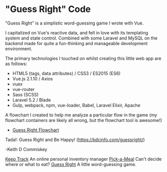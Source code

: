 # "Guess Right" Code

"Guess Right" is a simplistic word-guessing game I wrote with Vue.

I capitalized on Vue's reactive data, and fell in love with its templating system and state control. 
Combined with some Laravel and MySQL on the backend made for quite a fun-thinking and manageable development environment.

The primary technologies I touched on whilst creating this little web app are as follows:
  * HTML5 (tags, data attributes) / CSS3 / ES2015 (ES6)
  * Vue.js 2.1.10 / Axios
  * vuex
  * vue-router
  * Sass (SCSS)
  * Laravel 5.2 / Blade
  * Gulp, webpack, npm, vue-loader, Babel, Laravel Elixir, Apache

A flowchart I created to help me analyze a particular flow in the game 
(my flowchart containers are likely all wrong, but the flowchart tool is awesome!)
  * [Guess Right Flowchart](https://www.draw.io/?lightbox=1&highlight=0000ff&edit=_blank&layers=1&nav=1&title=GuessRight.xml#R7Vxbc5s4FP41nqQP8XATxo%2Bx03Yz02Y7zc50%2ByiDbNNgxIKc2PvrVwJxERIJdsDYu9vJTOEghHzOp3PTkUbmfLP7HMNo%2FRV7KBgZmrcbmXcjwzA026b%2FMco%2Bo%2BjalFNWse9xWkl49P9GeUNO3foeSoSGBOOA%2BJFIdHEYIpcINBjH%2BEVstsSB%2BNUIrpBEeHRhIFN%2F%2BB5ZZ1QHaCX9N%2BSv1vmXdY0%2FWUD3aRXjbci%2FNzLMZfove7yBeV%2B8fbKGHn6pkMyPI3MeY0yyq81ujgLG3Jxt2XufGp4W445RSFq9wMfxDIMtyoecDozsc2a8rH2CHiPosvsXKvGROVuTTUDvdHq59INgjgMcp63ZzzVcl9ITEuMnVHni2Qsb2PSJPEg%2B7mcUE7SrkPigPyO8QSTe0yb8qcnHzQFmgez2pRSWMeVN1hVBFb8XcoCsip5LJtELzic1z8Dk3TyDgb8K6bVLOYDioZhoiEw0J5rERUdXcNGedMBFowXy6OyI2GWICf1vdhFMtTSRq7ouc7XgdJWr%2BrQLbDoSE5FHVRu%2FxTFZ4xUOYfCxpM5SfYVYD5rIUcqFeP8no49BfvuTN0sIjMkt07WpgEKU0z75bHRpGxR6eQs3gEniuxmRN2Gf%2BIUI2XMDALcEU1I5yC8YR7xdo2QSvI1d%2FlM5gugoVijHakZiTHhVejEKIPGfRf3%2FLnwr4G0HdFQzz3%2Bmlyt2ObI0N%2FDdp7SB%2FdeWqf1ZjFZ%2BQhH8eYuS5DqgDELxh%2FJx3g0dQLWnAzVQB0h3RKBPZZzrjkp7dABzS2Lu1%2FvH%2BQA8sAwgznZTwQWg4ILZxWSXuEC7WGOPdnlL6aPJjPk%2B29B9gBt0TX8n3Hwo6OPxOL1mwIMbxplwkUQVfCURDAt0pc1y2AlPmnQ22qVYx9tF%2BkQX9Iz%2BtjbvQzhOS%2BFYXQhn%2Bl%2FWxLasiZ2hNHGucDqXhAWsqixutLFmFNL5hmKfDpU5IpckpclgUpKUWYMdPF99U7h6r%2BkboyeTqINT6ZtOITiRIahbQ2FQDuwSRO78BFJMzbaE4DCzrCSmz5uAGMXYpYA9CeJqYbCpKQBn9mTg8hl7YYBzZMAZgwHOeV3pZWjLNN9Z4K2IUYcA3FRi1hymDSgiDO3WJT6dn%2BfApbrfWfz6U%2Fidui6xaQSYw38bRGu4QGT8zJSXNgJ3ErNIZkQr3BBTJdxtqeZVOCnPvQRoyXpgvPJdGNxy8sb3vKAphbPEIcm1hiKBeUQGRuA%2BUDBfUzDf6IL5ZgPzYYrOZPwr%2BVezPregRUZxIvFemZbtgvVyTsDFm41PFGmX66u6Xb8aGfOmQLieaJG6i%2BA%2BwND70DIzU6gkGpAHAQrwigbmR6Q3O5CXLSoqy1DlcIAssC4SwLps%2FDIdnpwzx8DUEVimTPjoCpZ14nJNJNZ04XIVNz9F%2F6sewrb1wyphLNdRZQwrhcJloFuNhtunfPPlwbPw58y%2BUg0XkfRRymKwtI9l9CQLUxAGy%2FpQs39yiShn6NFiMo2uxZS%2BSn8s3FcaRNgPSVLp%2BRsjVFw3UPPduPEpRZ71WAKgGFo7BapwjhWrMpy0yAljskbh9ShPmlcN%2FaL%2B0hvGP17jzWLbIg7pw3gZjmi8gNJ4GbLx0rtYN1es2rzG%2FPgtzja%2B%2Bpoo4c7HyTjCCbk%2BRIpSx1cw8mkjd43cpx849jIHMltbadnFioX4yPuShfdpqJ%2BgALmkoL3aU2t2vM3JBncrISg6Aqi1ZXcPIMezpICGPnGMhWl3VcvQwpUtVsy6dmUVK3G33%2B4pIUtQdMvePpzYqSHrAVWiugsn1uzHidVkJ%2FYsfSRF%2FtEczl%2FtaZHygmUxWMGI1VPscMGyAIPJwvyXygLtfFKJKOndz%2FdKydK7ltJRoYNuig7AdKrVJP7O0EFOV7XxN8Uc5FGu5vWVsCj0wF1N0Vf8cLS3N4D%2FMRFFZduKMKSvdXLFMlIbOd4%2FzH%2F%2F%2Fv3j%2FI93ibKtkGKURDhMUArZcYDCFeUL5QgdbvZnaLK1eP8SQiHjgxYROgCEbooLB0CFCFuBCNABIiyrH2V%2FGUm7PPPTr0pv7ZAaZ6Jlf3Itm8%2FE3xe%2FLkrFWpoY4tmK4v7edKypWAZtIcVTalgUJHIJzwVrUNMx39SgqqXXLhSo2ZzYKwTo%2BUkEibt%2BTbitxFibshv8jG5Df%2FO4xi%2F3G7hCV43LsIctzratF%2Blj8uo1B2miytOqpNnJ5JWTWZI0%2F9qieP%2BYOqA4vmWvt5Lq9RW7AbMQbrKe8z0NlDzHlH8huTpgps9C9PKw3dCL9mnb8psjcEexAmasHGOcmtovVP2Poeddl40ghVZ513aF%2Fwwg46gqs3qDjFy8258CaGHJofdrm5AHfA%2BZ%2F8wseYaU4y34WaoFR2XT%2B5Ix%2BE%2Bnp3KPWPCSh0tPHbeM2ZGXzExulnS4%2FExE3U2enjIVYfW0EiIGnvq5TimgmFLDZd%2BbvZ7%2Fp9RBUwrUrNRpp9RJdt2d7ZRSbOiyhivAOjOvcBt5kKDPNPZ4JJBsk6sLdwcBaOEOqpKmnbiDnSZNz3IyKda6wGCJUat5%2BWmQyaQuoNeWMEjQpc%2BrvHI0z76otnGqquI7mVcn2cZ5rnMOKMIsYAw154AcZtVtSDOCh9%2BqYNc2QtnK4w%2F6wvFJdoeeLY4NBY7NoXBsH1PNkgN5GaAd512zfDyYrIuN9gcKZBFgdgBObY%2FI4QUtxqgsaCnLW%2BoV8jn2J2OH4tyxp8AGhj6xsgHwDxrjiTWpPDeyp%2FlRcLo1npqmY04sY6rrOjBFhNq2MxKSWpr2voJ9FZp6KtiXK%2FKnuqhEJrUuskHxt0pMHlz5X9tZbGtC5f%2Fb7fmZg43ta6XvtfbvLg%2By5TWwOxRR0KDQ3UvTT15ojFHi%2Fw2zsysYMDi%2FaGvAVipUJqJxiTGACxTMipMIxSPQ2FmEbCZT88X2S5t3N1M1EHOtIRmc4thFPtxR9ehClSGiM8DKi%2F%2FzimNuHt6Jzht9Ir6Cl0vqmUrK8TBZ5vOt940KhXfecldCN3si%2BNYFKuo5jmMqxyzJlHyFO3TMPobsfIKk6CwtVmLbGcTttGKzoqjp%2Fy0OreMSTYxLgCLeN%2FNdtV1vcQDNJR0DJnO%2BxdS%2FpoEiR62fMM%2F8PszJFx%2BI2oLALYUDb6iOkuzCgbebE%2BKRQo9VmJevlgd%2BiG7yYbHdTWnWF4yqJxkK3bDTCJQ9sQc3SeqbsX6oN7GTe8lOTDG07%2BkHXxN89h2JXGD1GoYe7WjBjsmgOIj2r%2BAIsjYxWgrjXRMSZYe3fKJ%2FT57rh0s8dvGG3qW7vuJsjJ%2FkX3HIq%2FnAoeLHRI3QHqrIqcEr4X13MF0sW3QJVYcCK09dAQfPFnpbntGceRjlSdjmx38A)

Tada!: Guess Right and Be Happy! (https://kdcinfo.com/guessright/)

-Keith D Commiskey

[Keep Track](https://kdcinfo.com/keeptrack/) An online personal inventory manager
[Pick-a-Meal](https://kdcinfo.com/pickameal/) Can't decide where or what to eat?
[Guess Right](https://kdcinfo.com/guessright/) A little word-guessing game.
